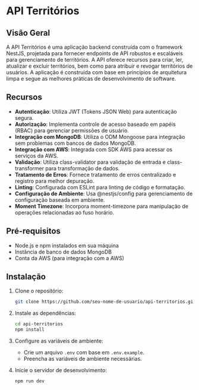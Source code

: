 # API Territórios

## Visão Geral

A API Territórios é uma aplicação backend construída com o framework NestJS, projetada para fornecer endpoints de API robustos e escaláveis para gerenciamento de territórios. A API oferece recursos para criar, ler, atualizar e excluir territórios, bem como para atribuir e revogar territórios de usuários. A aplicação é construída com base em princípios de arquitetura limpa e segue as melhores práticas de desenvolvimento de software.

## Recursos

- **Autenticação**: Utiliza JWT (Tokens JSON Web) para autenticação segura.
- **Autorização**: Implementa controle de acesso baseado em papéis (RBAC) para gerenciar permissões de usuário.
- **Integração com MongoDB**: Utiliza o ODM Mongoose para integração sem problemas com bancos de dados MongoDB.
- **Integração com AWS**: Integrada com SDK AWS para acessar os serviços da AWS.
- **Validação**: Utiliza class-validator para validação de entrada e class-transformer para transformação de dados.
- **Tratamento de Erros**: Fornece tratamento de erros centralizado e registro para melhor depuração.
- **Linting**: Configurada com ESLint para linting de código e formatação.
- **Configuração de Ambiente**: Usa @nestjs/config para gerenciamento de configuração baseada em ambiente.
- **Moment Timezone**: Incorpora moment-timezone para manipulação de operações relacionadas ao fuso horário.

## Pré-requisitos

- Node.js e npm instalados em sua máquina
- Instância de banco de dados MongoDB
- Conta da AWS (para integração com a AWS)

## Instalação

1. Clone o repositório:
   ```bash
   git clone https://github.com/seu-nome-de-usuario/api-territorios.git
   ```

2. Instale as dependências:
   ```bash
   cd api-territorios
   npm install
   ```

3. Configure as variáveis de ambiente:
   - Crie um arquivo `.env` com base em `.env.example`.
   - Preencha as variáveis de ambiente necessárias.

4. Inicie o servidor de desenvolvimento:
   ```bash
   npm run dev
   ```